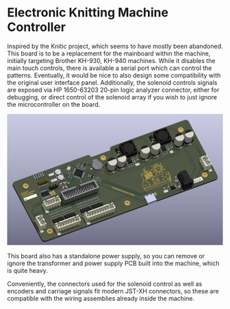 # Electronic Knitting Machine Controller
Inspired by the Knitic project, which seems to have mostly been abandoned. 
This board is to be a replacement for the mainboard within the machine, 
initially targeting Brother KH-930, KH-940 machines. While it disables the 
main touch controls, there is available a serial port which can control 
the patterns. Eventually, it would be nice to also design some 
compatibility with the original user interface panel. Additionally, the 
solenoid controls signals are exposed via HP 1650-63203 20-pin logic 
analyzer connector, either for debugging, or direct control of the 
solenoid array if you wish to just ignore the microcontroller on the 
board.

![Machine mainboard](render.png)

This board also has a standalone power supply, so you can remove or ignore 
the transformer and power supply PCB built into the machine, which is 
quite heavy. 

Conveniently, the connectors used for the solenoid control as well as 
encoders and carriage signals fit modern JST-XH connectors, so these are 
compatible with the wiring assemblies already inside the machine.

